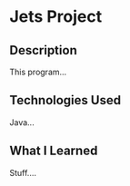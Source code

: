 # Jets Project

## Description

This program...


## Technologies Used

Java...

## What I Learned

Stuff....

